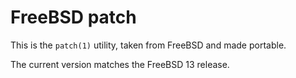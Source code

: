 # FreeBSD patch

This is the `patch(1)` utility, taken from FreeBSD and made portable.

The current version matches the FreeBSD 13 release.

